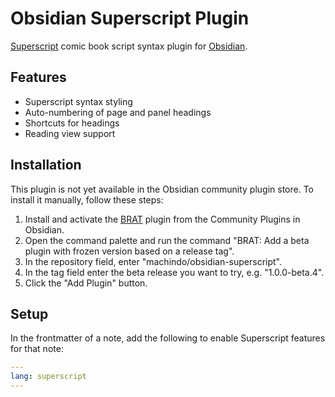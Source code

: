 # Obsidian Superscript Plugin

[Superscript](https://superscript.app/) comic book script syntax plugin for [Obsidian](https://obsidian.md/).

## Features

- Superscript syntax styling
- Auto-numbering of page and panel headings
- Shortcuts for headings
- Reading view support

## Installation

This plugin is not yet available in the Obsidian community plugin store. To install it manually, follow these steps:

1. Install and activate the [BRAT](https://obsidian.md/plugins?id=obsidian42-brat) plugin from the Community Plugins in Obsidian.
2. Open the command palette and run the command "BRAT: Add a beta plugin with frozen version based on a release tag".
3. In the repository field, enter "machindo/obsidian-superscript".
4. In the tag field enter the beta release you want to try, e.g. "1.0.0-beta.4".
5. Click the "Add Plugin" button.

## Setup

In the frontmatter of a note, add the following to enable Superscript features for that note:

```yaml
---
lang: superscript
---
```

